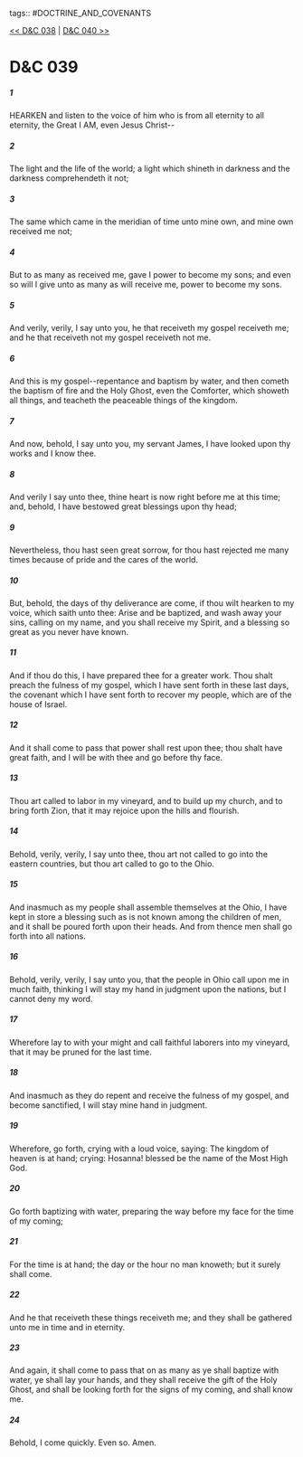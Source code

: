 tags:: #DOCTRINE_AND_COVENANTS

[<< D&C 038](DOCTRINE_AND_COVENANTS/D&C_038.md) | [D&C 040 >>](DOCTRINE_AND_COVENANTS/D&C_040.md)

# D&C 039

##### 1

HEARKEN and listen to the voice of him who is from all eternity to all eternity, the Great I AM, even Jesus Christ--

##### 2

The light and the life of the world; a light which shineth in darkness and the darkness comprehendeth it not;

##### 3

The same which came in the meridian of time unto mine own, and mine own received me not;

##### 4

But to as many as received me, gave I power to become my sons; and even so will I give unto as many as will receive me, power to become my sons.

##### 5

And verily, verily, I say unto you, he that receiveth my gospel receiveth me; and he that receiveth not my gospel receiveth not me.

##### 6

And this is my gospel--repentance and baptism by water, and then cometh the baptism of fire and the Holy Ghost, even the Comforter, which showeth all things, and teacheth the peaceable things of the kingdom.

##### 7

And now, behold, I say unto you, my servant James, I have looked upon thy works and I know thee.

##### 8

And verily I say unto thee, thine heart is now right before me at this time; and, behold, I have bestowed great blessings upon thy head;

##### 9

Nevertheless, thou hast seen great sorrow, for thou hast rejected me many times because of pride and the cares of the world.

##### 10

But, behold, the days of thy deliverance are come, if thou wilt hearken to my voice, which saith unto thee: Arise and be baptized, and wash away your sins, calling on my name, and you shall receive my Spirit, and a blessing so great as you never have known.

##### 11

And if thou do this, I have prepared thee for a greater work. Thou shalt preach the fulness of my gospel, which I have sent forth in these last days, the covenant which I have sent forth to recover my people, which are of the house of Israel.

##### 12

And it shall come to pass that power shall rest upon thee; thou shalt have great faith, and I will be with thee and go before thy face.

##### 13

Thou art called to labor in my vineyard, and to build up my church, and to bring forth Zion, that it may rejoice upon the hills and flourish.

##### 14

Behold, verily, verily, I say unto thee, thou art not called to go into the eastern countries, but thou art called to go to the Ohio.

##### 15

And inasmuch as my people shall assemble themselves at the Ohio, I have kept in store a blessing such as is not known among the children of men, and it shall be poured forth upon their heads. And from thence men shall go forth into all nations.

##### 16

Behold, verily, verily, I say unto you, that the people in Ohio call upon me in much faith, thinking I will stay my hand in judgment upon the nations, but I cannot deny my word.

##### 17

Wherefore lay to with your might and call faithful laborers into my vineyard, that it may be pruned for the last time.

##### 18

And inasmuch as they do repent and receive the fulness of my gospel, and become sanctified, I will stay mine hand in judgment.

##### 19

Wherefore, go forth, crying with a loud voice, saying: The kingdom of heaven is at hand; crying: Hosanna! blessed be the name of the Most High God.

##### 20

Go forth baptizing with water, preparing the way before my face for the time of my coming;

##### 21

For the time is at hand; the day or the hour no man knoweth; but it surely shall come.

##### 22

And he that receiveth these things receiveth me; and they shall be gathered unto me in time and in eternity.

##### 23

And again, it shall come to pass that on as many as ye shall baptize with water, ye shall lay your hands, and they shall receive the gift of the Holy Ghost, and shall be looking forth for the signs of my coming, and shall know me.

##### 24

Behold, I come quickly. Even so. Amen.
